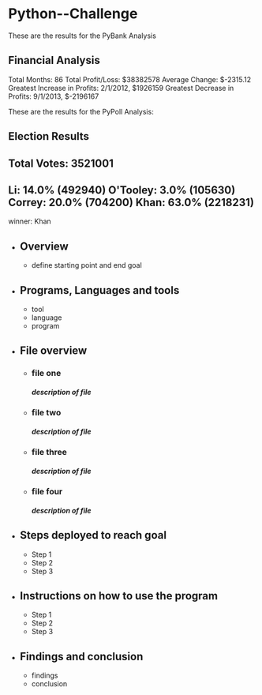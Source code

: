 # Python--Challenge

These are the results for the PyBank Analysis 


Financial Analysis
----------------------------
Total Months: 86
Total Profit/Loss: $38382578
Average Change: $-2315.12
Greatest Increase in Profits: 2/1/2012, $1926159
Greatest Decrease in Profits: 9/1/2013, $-2196167



These are the results for the PyPoll Analysis:

Election Results
---------------------
Total Votes: 3521001
---------------------
Li: 14.0% (492940)
O'Tooley: 3.0% (105630)
Correy: 20.0% (704200)
Khan: 63.0% (2218231)
---------------------
winner: Khan




- ## Overview
  - define starting point and end goal
  

- ## Programs, Languages and tools
  - tool 
  - language
  - program

- ## File overview
  - ### file one
    ##### *description of file*
  - ### file two
    ##### *description of file*
  - ### file three
    ##### *description of file*
  - ### file four
    ##### *description of file*


- ## Steps deployed to reach goal
    - Step 1
    - Step 2
    - Step 3

- ## Instructions on how to use the program
    - Step 1
    - Step 2
    - Step 3

- ## Findings and conclusion
    - findings
    - conclusion
